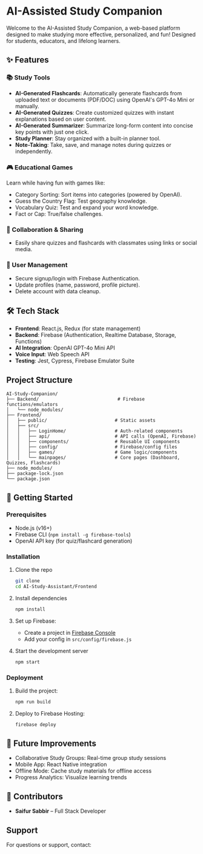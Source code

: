 # AI-Assisted Study Companion 

Welcome to the AI-Assisted Study Companion, a web-based platform designed to make studying more effective, personalized, and fun! Designed for students, educators, and lifelong learners.

## ✨ Features

### 📚 Study Tools
- **AI-Generated Flashcards**: Automatically generate flashcards from uploaded text or documents (PDF/DOC) using OpenAI's GPT-4o Mini or manually.
- **AI-Generated Quizzes**: Create customized quizzes with instant explanations based on user content.
- **AI-Generated Summarizer**: Summarize long-form content into concise key points with just one click.
- **Study Planner**: Stay organized with a built-in planner tool.
- **Note-Taking**: Take, save, and manage notes during quizzes or independently.

### 🎮 Educational Games
Learn while having fun with games like:
- Category Sorting: Sort items into categories (powered by OpenAI).
- Guess the Country Flag: Test geography knowledge.
- Vocabulary Quiz: Test and expand your word knowledge.
- Fact or Cap: True/false challenges.

### 🔗 Collaboration & Sharing
- Easily share quizzes and flashcards with classmates using links or social media.

### 👤 User Management
- Secure signup/login with Firebase Authentication.
- Update profiles (name, password, profile picture).
- Delete account with data cleanup.

## 🛠️ Tech Stack
- **Frontend**: React.js, Redux (for state management)
- **Backend**: Firebase (Authentication, Realtime Database, Storage, Functions)
- **AI Integration**: OpenAI GPT-4o Mini API
- **Voice Input**: Web Speech API
- **Testing**: Jest, Cypress, Firebase Emulator Suite

## Project Structure

```
AI-Study-Companion/
├── Backend/                             # Firebase functions/emulators
│   └── node_modules/
├── Frontend/
│   ├── public/                         # Static assets
│   ├── src/
│   │   ├── LoginHome/                  # Auth-related components
│   │   ├── api/                        # API calls (OpenAI, Firebase)
│   │   ├── components/                 # Reusable UI components
│   │   ├── config/                     # Firebase/config files
│   │   ├── games/                      # Game logic/components
│   │   └── mainpages/                  # Core pages (Dashboard, Quizzes, Flashcards)
├── node_modules/
├── package-lock.json
└── package.json
```


## 🚀 Getting Started

### Prerequisites
- Node.js (v16+)
- Firebase CLI (`npm install -g firebase-tools`)
- OpenAI API key (for quiz/flashcard generation)

### Installation
1. Clone the repo
   ```bash
   git clone 
   cd AI-Study-Assistant/Frontend


2. Install dependencies
   ```bash
   npm install
   ```

3. Set up Firebase:
   - Create a project in [Firebase Console](https://console.firebase.google.com)
   - Add your config in `src/config/firebase.js`

4. Start the development server
   ```bash
   npm start
   ```

### Deployment
1. Build the project:
   ```bash
   npm run build
   ```

2. Deploy to Firebase Hosting:
   ```bash
   firebase deploy
   ```

## 🌟 **Future Improvements**
- Collaborative Study Groups: Real-time group study sessions
- Mobile App: React Native integration
- Offline Mode: Cache study materials for offline access
- Progress Analytics: Visualize learning trends

## 👥 **Contributors**
- **Saifur Sabbir** – Full Stack Developer


## **Support**
For questions or support, contact:  
